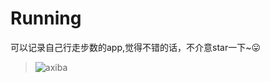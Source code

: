 # Running
可以记录自己行走步数的app,觉得不错的话，不介意star一下~😛

>![axiba](http://img.blog.csdn.net/20161024003100406)

